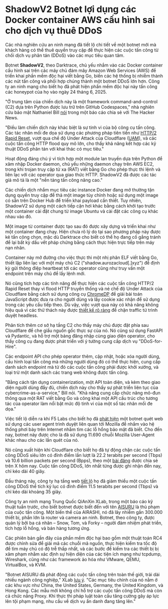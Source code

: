 # ShadowV2 Botnet lợi dụng các Docker container AWS cấu hình sai cho dịch vụ thuê DDoS

[](https://blogger.googleusercontent.com/img/b/R29vZ2xl/AVvXsEhub7jH%5FO-c4YORGMXuQAj%5FgkVE4mGHcG3R8hUmwiWpN0x9GAWcO6Ldo7z234xmlS4ozxYaGBbA3gZGY5Qaa3yg7U3DRvHMWD73PwzbcoPHcmdNcPHgYfCtppwPDG4KdUOomVrrcjAubZBxw5%5FmKERXadP3H5dpXz7shgwiwSXOL03LlrpZaEO5zH45KQe5/s728-rw-e365/code.jpg)

Các nhà nghiên cứu an ninh mạng đã tiết lộ chi tiết về một botnet mới mà khách hàng có thể thuê quyền truy cập để thực hiện các cuộc tấn công từ chối dịch vụ phân tán (DDoS) vào các mục tiêu quan tâm.

Botnet **ShadowV2**, theo Darktrace, chủ yếu nhắm vào các Docker container cấu hình sai trên các máy chủ đám mây Amazon Web Services (AWS) để triển khai phần mềm độc hại viết bằng Go, biến các hệ thống bị nhiễm thành các nút tấn công và phối hợp chúng thành một botnet DDoS lớn hơn. Công ty an ninh mạng cho biết họ đã phát hiện phần mềm độc hại này tấn công các honeypot của họ vào ngày 24 tháng 6, 2025.

"Ở trung tâm của chiến dịch này là một framework command-and-control (C2) dựa trên Python được lưu trữ trên GitHub Codespaces," nhà nghiên cứu bảo mật Nathaniel Bill [nói](https://www.darktrace.com/blog/shadowv2-an-emerging-ddos-for-hire-botnet) trong một báo cáo chia sẻ với The Hacker News.

"Điều làm chiến dịch này khác biệt là sự tinh vi của bộ công cụ tấn công. Các tác nhân mối đe dọa sử dụng các phương pháp tiên tiến như [HTTP/2 Rapid Reset](https://thehackernews.com/2023/10/http2-rapid-reset-zero-day.html), vượt qua chế độ Under Attack của Cloudflare ([UAM](https://developers.cloudflare.com/fundamentals/reference/under-attack-mode/)), và các cuộc tấn công HTTP flood quy mô lớn, cho thấy khả năng kết hợp các kỹ thuật DDoS phân tán với khai thác có mục tiêu."

Hoạt động đáng chú ý vì tích hợp một module lan truyền dựa trên Python để xâm nhập Docker daemon, chủ yếu những daemon chạy trên AWS EC2, trong khi trojan truy cập từ xa (RAT) viết bằng Go cho phép thực thi lệnh và liên lạc với các operator qua giao thức HTTP. ShadowV2 đã được các tác giả mô tả là một "nền tảng tấn công nâng cao."

[](https://thehackernews.uk/exec-guide-d)

Các chiến dịch nhắm mục tiêu các instance Docker đang mở thường tận dụng quyền truy cập để thả một image tùy chỉnh hoặc sử dụng một image có sẵn trên Docker Hub để triển khai payload cần thiết. Tuy nhiên, ShadowV2 sử dụng một cách tiếp cận hơi khác bằng cách khởi tạo trước một container cài đặt chung từ image Ubuntu và cài đặt các công cụ khác nhau vào đó.

Một image từ container được tạo sau đó được xây dựng và triển khai như một container đang chạy. Hiện chưa rõ lý do tại sao phương pháp này được kẻ tấn công chọn, mặc dù Darktrace cho biết có thể họ đang cố gắng tránh để lại bất kỳ dấu vết pháp chứng bằng cách thực hiện trực tiếp trên máy nạn nhân.

Container này mở đường cho việc thực thi một nhị phân ELF viết bằng Go, thiết lập liên lạc với một máy chủ C2 ("shadow.aurozacloud[.]xyz") để định kỳ gửi thông điệp heartbeat tới các operator cũng như truy vấn một endpoint trên máy chủ để lấy lệnh mới.

Nó cũng tích hợp các tính năng để thực hiện các cuộc tấn công HTTP/2 Rapid Reset thay vì flood HTTP truyền thống và né chế độ Under Attack của Cloudflare bằng cách sử dụng công cụ [ChromeDP](https://github.com/chromedp/chromedp) để giải bài toán JavaScript được đưa ra cho người dùng và lấy cookie xác nhận để sử dụng trong các yêu cầu tiếp theo. Dù vậy, việc vượt qua này có khả năng không hiệu quả vì các thử thách này được [thiết kế rõ ràng](https://developers.cloudflare.com/cloudflare-challenges/reference/supported-browsers/) để chặn traffic từ trình duyệt headless.

Phân tích thêm cơ sở hạ tầng C2 cho thấy máy chủ được đặt phía sau Cloudflare để che giấu nguồn gốc thực sự của nó. Nó cũng sử dụng FastAPI và Pydantic, và hỗ trợ một bảng đăng nhập cùng giao diện operator, cho thấy công cụ đang được phát triển với ý tưởng cung cấp dịch vụ "DDoS-for-Hire".

Các endpoint API cho phép operator thêm, cập nhật, hoặc xóa người dùng, cấu hình loại tấn công mà những người dùng đó có thể thực hiện, cung cấp danh sách endpoint mà từ đó các cuộc tấn công phải được khởi xướng, và loại trừ một danh sách các trang web không được tấn công.

"Bằng cách tận dụng containerization, một API toàn diện, và kèm theo giao diện người dùng đầy đủ, chiến dịch này cho thấy sự phát triển liên tục của cybercrime-as-a-service," Bill nói. "Khả năng cung cấp chức năng mô-đun thông qua một RAT viết bằng Go và công khai một API cấu trúc cho tương tác của operator làm nổi bật mức độ tinh vi của một số tác nhân mối đe dọa."

Việc tiết lộ diễn ra khi F5 Labs cho biết họ đã [phát hiện](https://www.f5.com/labs/articles/threat-intelligence/more-mozilla-user-agents-please-a-deep-dive-into-an-inadvertent-disclosure-scanner) một botnet quét web sử dụng các user agent trình duyệt liên quan tới Mozilla để nhắm vào hệ thống phơi bày trên Internet nhằm tìm các lỗ hổng bảo mật đã biết. Cho đến nay, botnet này được cho là đã sử dụng 11.690 chuỗi Mozilla User-Agent khác nhau cho các lần quét của nó.

[](https://blogger.googleusercontent.com/img/b/R29vZ2xl/AVvXsEj%5F3uzIJSOmoCMJEdB1edBPynbHVGFDKkeu%5F4pCoFvCuYn%5FuN-1qUM%5FviBpflqvgYTp%5FZLvU-s6amRfaUaZm7ay5VEq-9IhAya7Qnr9cAaPxOue1lU6spFmH%5Fl1GMsWQcp5K%5F1muAVTBOPyChegirWqsBi92-O%5FRr7szeIwrac1MFH-1FCbvI-FQU9cwiBP/s2800/cloud.jpg)

Nó cũng xuất hiện khi Cloudflare cho biết họ đã tự động chặn các cuộc tấn công DDoS siêu lớn có đỉnh điểm lần lượt là 22.2 terabits per second (Tbps) và 10.6 billion packets per second (Bpps), theo một [bài đăng](https://x.com/Cloudflare/status/1970244046946759024?s=09) được chia sẻ trên X hôm nay. Cuộc tấn công DDoS, lớn nhất từng được ghi nhận đến nay, chỉ kéo dài 40 giây.

[](https://thehackernews.uk/cis-security-suite)

Đầu tháng này, công ty hạ tầng web [tiết lộ](https://thehackernews.com/2025/09/cloudflare-blocks-record-breaking-115.html) họ đã giảm thiểu một cuộc tấn công DDoS thể tích kỷ lục có đỉnh điểm 11.5 terabits per second (Tbps) và chỉ kéo dài khoảng 35 giây.

Công ty an ninh mạng Trung Quốc QiAnXin XLab, trong một báo cáo kỹ thuật tuần trước, cho biết botnet được biết đến với tên [AISURU](https://thehackernews.com/2025/01/hackers-exploit-zero-day-in-cnpilot.html) là thủ phạm của cuộc tấn công. Một biến thể của AIRASHI, nó đã lây nhiễm gần 300.000 thiết bị, phần lớn là router và camera an ninh. Botnet, theo công ty, được quản lý bởi ba cá nhân – Snow, Tom, và Forky – người đảm nhiệm phát triển, tích hợp lỗ hổng, và bán hàng tương ứng.

Các phiên bản gần đây của phần mềm độc hại bao gồm một thuật toán RC4 được chỉnh sửa để giải mã các chuỗi mã nguồn, thực hiện kiểm tra tốc độ để tìm máy chủ có độ trễ thấp nhất, và các bước để kiểm tra các thiết bị bị xâm phạm nhằm xác định sự hiện diện của các tiện ích mạng như tcpdump, Wireshark, cũng như các framework ảo hóa như VMware, QEMU, VirtualBox, và KVM.

"Botnet AISURU đã phát động các cuộc tấn công trên toàn thế giới, trải dài nhiều ngành công nghiệp," XLab [lưu ý](https://blog.xlab.qianxin.com/super-large-scale-botnet-aisuru-en/). "Các mục tiêu chính của nó nằm ở các khu vực như China, the United States, Germany, the United Kingdom, và Hong Kong. Các mẫu mới không chỉ hỗ trợ các cuộc tấn công DDoS mà còn cả chức năng Proxy. Khi thực thi pháp luật toàn cầu tăng cường gây áp lực lên tội phạm mạng, nhu cầu về dịch vụ ẩn danh đang tăng lên."